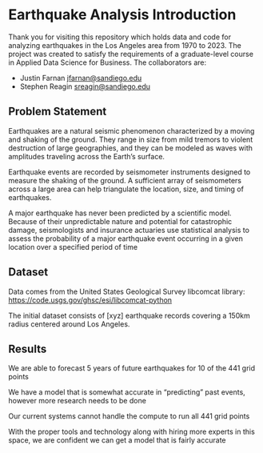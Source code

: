 # Earthquake Analysis Introduction

Thank you for visiting this repository which holds data and code for analyzing earthquakes in the Los Angeles area from 1970 to 2023. The project was created to satisfy the requirements of a graduate-level course in Applied Data Science for Business. The collaborators are:
* Justin Farnan jfarnan@sandiego.edu
* Stephen Reagin sreagin@sandiego.edu

## Problem Statement

Earthquakes are a natural seismic phenomenon characterized by a moving and shaking of the ground. They range in size from mild tremors to violent destruction of large geographies, and they can be modeled as waves with amplitudes traveling across the Earth’s surface.

Earthquake events are recorded by seismometer instruments designed to measure the shaking of the ground. A sufficient array of seismometers across a large area can help triangulate the location, size, and timing of earthquakes.

A major earthquake has never been predicted by a scientific model. Because of their unpredictable nature and potential for catastrophic damage, seismologists and insurance actuaries use statistical analysis to assess the probability of a major earthquake event occurring in a given location over a specified period of time


## Dataset
Data comes from the United States Geological Survey libcomcat library: https://code.usgs.gov/ghsc/esi/libcomcat-python

The initial dataset consists of [xyz] earthquake records covering a 150km radius centered around Los Angeles.

## Results

We are able to forecast 5 years of future earthquakes for 10 of the 441 grid points

We have a model that is somewhat accurate in “predicting” past events, however more research needs to be done

Our current systems cannot handle the compute to run all 441 grid points

With the proper tools and technology along with hiring more experts in this space, we are confident we can get a model that is fairly accurate
